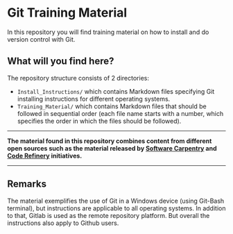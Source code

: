 # Git Training Material

In this repository you will find training material on how to install and do version control with Git.

## What will you find here?

The repository structure consists of 2 directories:

- `Install_Instructions/` which contains Markdown files specifying Git installing instructions for different operating systems.  
- `Training_Material/` which contains Markdown files that should be followed in sequential order (each file name starts with a number, which specifies the order in which the files should be followed). 
__________________________________
**The material found in this repository combines content from different open sources such as the material released by [Software Carpentry](https://software-carpentry.org/) and [Code Refinery](https://coderefinery.org/) initiatives.**
__________________________________

## Remarks

The material exemplifies the use of Git in a Windows device (using Git-Bash terminal), but instructions are applicable to all operating systems. In addition to that, Gitlab is used as the remote repository platform. But overall the instructions also apply to Github users.
